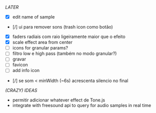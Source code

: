 *LATER*
- [x] edit name of sample
- [/] ui para remover sons (trash icon como botão)
- [x] faders radiais com raio ligeiramente maior que o efeito
- [x] scale effect area from center
- [ ] icons for granular params?
- [ ] filtro low e high pass (também no modo granular?)
- [ ] gravar
- [ ] favicon
- [ ] add info icon
- [/] se som < minWidth (~6s) acrescenta silencio no final

*(CRAZY) IDEAS*
- permitir adicionar whatever effect de Tone.js
- integrate with freesound api to query for audio samples in real time

